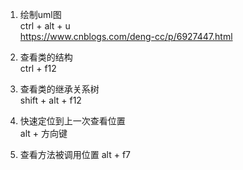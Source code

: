 1. 绘制uml图    
ctrl + alt + u    
https://www.cnblogs.com/deng-cc/p/6927447.html    

2. 查看类的结构  
ctrl + f12  

3. 查看类的继承关系树  
shift + alt +  f12

4. 快速定位到上一次查看位置  
alt + 方向键

5. 查看方法被调用位置
alt + f7








